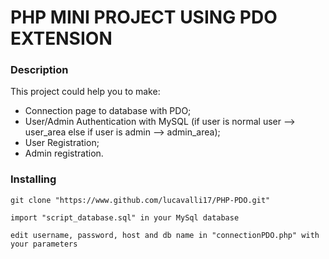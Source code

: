 # PHP MINI PROJECT USING PDO EXTENSION

### Description
This project could help you to make:
 - Connection page to database with PDO;
 - User/Admin Authentication with MySQL (if user is normal user --> user_area else if user is admin --> admin_area);
 - User Registration;
 - Admin registration.

### Installing

```
git clone "https://www.github.com/lucavalli17/PHP-PDO.git"
```
```
import "script_database.sql" in your MySql database
```
```
edit username, password, host and db name in "connectionPDO.php" with your parameters
```
